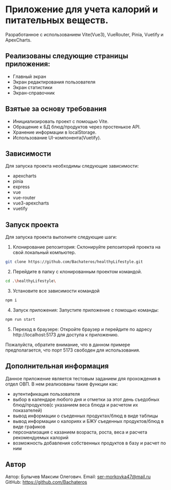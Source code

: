 # Приложение для учета калорий и питательных веществ.

Разработанное с использованием Vite(Vue3), VueRouter, Pinia, Vuetify и ApexCharts.

## Реализованы следующие страницы приложения:

- Главный экран
- Экран редактирования пользователя
- Экран статистики
- Экран-справочник

## Взятые за основу требования

- Инициализировать проект с помощью Vite.
- Обращение к БД блюд/продуктов через простенькое API.
- Хранение информации в localStorage.
- Использование UI-компонента(Vuetify).

## Зависимости

Для запуска проекта необходимы следующие зависимости:

- apexcharts
- pinia
- express
- vue
- vue-router
- vue3-apexcharts
- vuetify

## Запуск проекта

Для запуска проекта выполните следующие шаги:

1. Клонирование репозитория: Склонируйте репозиторий проекта на свой локальный компьютер.

```bash
git clone https://github.com/Bachateros/healthyLifestyle.git
```

2. Перейдите в папку с клонированным проектом командой.

```bash
cd .\healthyLifestyle\
```

3. Установите все зависимости командой

```bash
npm i
```

4. Запуск приложения: Запустите приложение с помощью команды:

```bash
npm run start
```

5. Переход в браузере: Откройте браузер и перейдите по адресу http://localhost:5173 для доступа к приложению.

Пожалуйста, обратите внимание, что в данном примере предполагается, что порт 5173 свободен для использования.

## Дополнительная информация

Данное приложение является тестовым заданием для прохождения в отдел ОВП. В нем реализованы такие функции как:

- аутентификация пользователя
- выбор в календаре любого дня и отметки за этот день съедобных блюд/продуктов(с указанием веса блюда и расчетом их показателей)
- вывод информации о съеденных продуктах/блюд в виде таблицы
- вывод информации о калориях и БЖУ съеденных продуктов/блюд в виде графиков
- персонализация с казанием возраста, роста, веса и расчета рекомендуемых калорий
- возможность добавления собственных продуктов в базу и расчет по ним

## Автор

Автор: Булычев Максим Олегович.
Email: ser-morkovka47@mail.ru
GitHub: https://github.com/Bachateros
